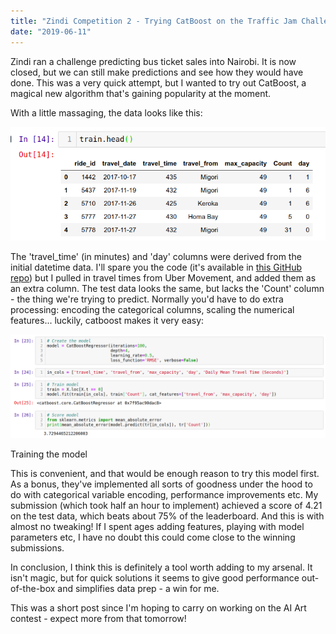 ```yaml
---
title: "Zindi Competition 2 - Trying CatBoost on the Traffic Jam Challenge"
date: "2019-06-11"
---
```


Zindi ran a challenge predicting bus ticket sales into Nairobi. It is now closed, but we can still make predictions and see how they would have done. This was a very quick attempt, but I wanted to try out CatBoost, a magical new algorithm that's gaining popularity at the moment.

With a little massaging, the data looks like this:

![](../images/wordpress_export/2019/06/screenshot-from-2019-06-11-11-05-03.png)

The 'travel\_time' (in minutes) and 'day' columns were derived from the initial datetime data. I'll spare you the code (it's available in [this GitHub repo](https://github.com/johnowhitaker/catboost_traffic_solution)) but I pulled in travel times from Uber Movement, and added them as an extra column. The test data looks the same, but lacks the 'Count' column - the thing we're trying to predict. Normally you'd have to do extra processing: encoding the categorical columns, scaling the numerical features... luckily, catboost makes it very easy:

![](../images/wordpress_export/2019/06/screenshot-from-2019-06-11-11-13-48.png)

Training the model

This is convenient, and that would be enough reason to try this model first. As a bonus, they've implemented all sorts of goodness under the hood to do with categorical variable encoding, performance improvements etc. My submission (which took half an hour to implement) achieved a score of 4.21 on the test data, which beats about 75% of the leaderboard. And this is with almost no tweaking! If I spent ages adding features, playing with model parameters etc, I have no doubt this could come close to the winning submissions.

In conclusion, I think this is definitely a tool worth adding to my arsenal. It isn't magic, but for quick solutions it seems to give good performance out-of-the-box and simplifies data prep - a win for me.

This was a short post since I'm hoping to carry on working on the AI Art contest - expect more from that tomorrow!
